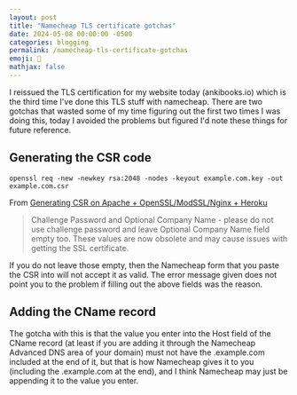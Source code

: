 ```yaml
---
layout: post
title: "Namecheap TLS certificate gotchas"
date: 2024-05-08 00:00:00 -0500
categories: blogging
permalink: /namecheap-tls-certificate-gotchas
emoji: 🫡
mathjax: false
---
```


I reissued the TLS certification for my website today (ankibooks.io) which is the third time I've done this TLS stuff with namecheap. There are two gotchas that wasted some of my time figuring out the first two times I was doing this, today I avoided the problems but figured I'd note these things for future reference.

## Generating the CSR code

```
openssl req -new -newkey rsa:2048 -nodes -keyout example.com.key -out example.com.csr
```

From [Generating CSR on Apache + OpenSSL/ModSSL/Nginx + Heroku](https://www.namecheap.com/support/knowledgebase/article.aspx/9446/2290/generating-csr-on-apache-opensslmodsslnginx-heroku/)
> Challenge Password and Optional Company Name - please do not use challenge password and leave Optional Company Name field empty too. These values are now obsolete and may cause issues with getting the SSL certificate.

If you do not leave those empty, then the Namecheap form that you paste the CSR into will not accept it as valid. The error message given does not point you to the problem if filling out the above fields was the reason.

## Adding the CName record

The gotcha with this is that the value you enter into the Host field of the CName record (at least if you are adding it through the Namecheap Advanced DNS area of your domain) must not have the .example.com included at the end of it, but that is how Namecheap gives it to you (including the .example.com at the end), and I think Namecheap may just be appending it to the value you enter.
